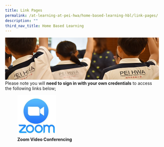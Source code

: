 ```yaml
---
title: Link Pages
permalink: /at-learning-at-pei-hwa/home-based-learning-hbl/link-pages/
description: ""
third_nav_title: Home Based Learning
---
```

![](/images/Website%20Banners%20Subpage/948x260%20masterhead%20-%20Learning%20at%20Pei%20Hwa2.jpg)
Please note you will **need to sign in with your own credentials** to access the following links below;

<figure>
<a href="https://zoom.us/">
<img src="/images/zoom%20icon%202.png" style="width:30%">
</a>
<figcaption> <strong> Zoom Video Conferencing</strong> </figcaption>
</figure>